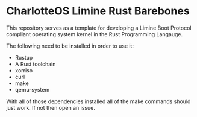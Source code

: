 # CharlotteOS Limine Rust Barebones

This repository serves as a template for developing a Limine Boot Protocol compliant operating system kernel in the Rust Programming Langauge.

The following need to be installed in order to use it:

- Rustup
- A Rust toolchain
- xorriso
- curl
- make
- qemu-system

With all of those dependencies installed all of the make commands should just work. If not then open an issue.
